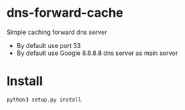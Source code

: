 # dns-forward-cache
Simple caching forward dns server

- By default use port 53
- By default use Google 8.8.8.8 dns server as main server

# Install
`python3 setup.py install`